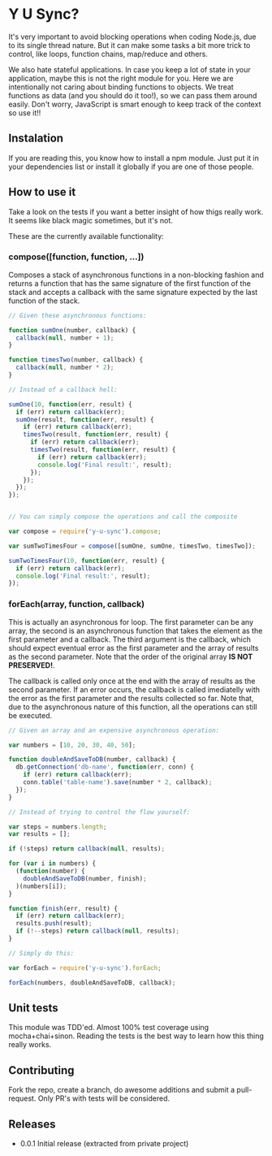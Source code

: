 Y U Sync?
=========

It's very important to avoid blocking operations when coding Node.js, due to
its single thread nature. But it can make some tasks a bit more trick to
control, like loops, function chains, map/reduce and others.

We also hate stateful applications. In case you keep a lot of state in your
application, maybe this is not the right module for you. Here we are
intentionally not caring about binding functions to objects. We treat
functions as data (and you should do it too!), so we can pass them around
easily. Don't worry, JavaScript is smart enough to keep track of the context
so use it!!

## Instalation

If you are reading this, you know how to install a npm module. Just put it in
your dependencies list or install it globally if you are one of those people.

## How to use it

Take a look on the tests if you want a better insight of how thigs really
work. It seems like black magic sometimes, but it's not.

These are the currently available functionality:

### compose([function, function, ...])

Composes a stack of asynchronous functions in a non-blocking fashion and
returns a function that has the same signature of the first function of the
stack and accepts a callback with the same signature expected by the last
function of the stack.

```javascript
// Given these asynchronous functions:

function sumOne(number, callback) {
  callback(null, number + 1);
}

function timesTwo(number, callback) {
  callback(null, number * 2);
}

// Instead of a callback hell:

sumOne(10, function(err, result) {
  if (err) return callback(err);
  sumOne(result, function(err, result) {
    if (err) return callback(err);
    timesTwo(result, function(err, result) {
      if (err) return callback(err);
      timesTwo(result, function(err, result) {
        if (err) return callback(err);
        console.log('Final result:', result);
      });
    });
  });
});


// You can simply compose the operations and call the composite

var compose = require('y-u-sync').compose;

var sumTwoTimesFour = compose([sumOne, sumOne, timesTwo, timesTwo]);

sumTwoTimesFour(10, function(err, result) {
  if (err) return callback(err);
  console.log('Final result:', result);
});
```

### forEach(array, function, callback)

This is actually an asynchronous for loop. The first parameter can be any
array, the second is an asynchronous function that takes the element as the
first parameter and a callback. The third argument is the callback, which
should expect eventual error as the first parameter and the array of results
as the second parameter. Note that the order of the original array **IS NOT
PRESERVED!**.

The callback is called only once at the end with the array of results as the
second parameter. If an error occurs, the callback is called imediatelly with
the error as the first parameter and the results collected so far. Note that,
due to the asynchronous nature of this function, all the operations can still
be executed.

```javascript
// Given an array and an expensive asynchronous operation:

var numbers = [10, 20, 30, 40, 50];

function doubleAndSaveToDB(number, callback) {
  db.getConnection('db-name', function(err, conn) {
    if (err) return callback(err);
    conn.table('table-name').save(number * 2, callback);
  });
}

// Instead of trying to control the flow yourself:

var steps = numbers.length;
var results = [];

if (!steps) return callback(null, results);

for (var i in numbers) {
  (function(number) {
    doubleAndSaveToDB(number, finish);
  )(numbers[i]);
}

function finish(err, result) {
  if (err) return callback(err);
  results.push(result);
  if (!--steps) return callback(null, results);
}

// Simply do this:

var forEach = require('y-u-sync').forEach;

forEach(numbers, doubleAndSaveToDB, callback);
```

## Unit tests

This module was TDD'ed. Almost 100% test coverage using mocha+chai+sinon.
Reading the tests is the best way to learn how this thing really works.

## Contributing

Fork the repo, create a branch, do awesome additions and submit a
pull-request. Only PR's with tests will be considered.

## Releases

* 0.0.1 Initial release (extracted from private project)
